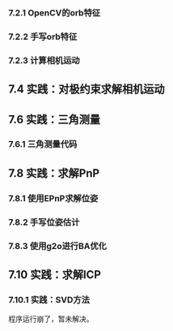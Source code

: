 ### 7.2.1 OpenCV的orb特征

### 7.2.2 手写orb特征

### 7.2.3 计算相机运动

## 7.4 实践：对极约束求解相机运动

## 7.6 实践：三角测量
### 7.6.1 三角测量代码


## 7.8 实践：求解PnP
### 7.8.1 使用EPnP求解位姿

### 7.8.2 手写位姿估计


### 7.8.3 使用g2o进行BA优化

## 7.10 实践：求解ICP
### 7.10.1 实践：SVD方法

程序运行崩了，暂未解决。